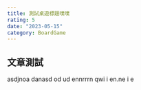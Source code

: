 ```yaml
---
title: 測試桌遊標題噗噗
rating: 5
date: "2023-05-15"
category: BoardGame
---
```



## 文章測試

asdjnoa danasd od ud ennrrrn  qwi  i en.ne i e

